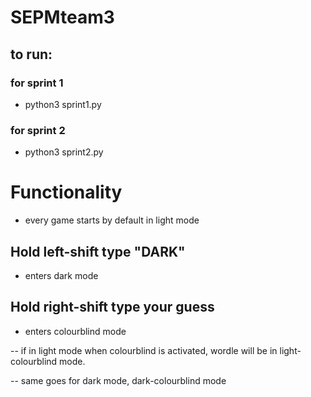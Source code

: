# SEPMteam3
## to run:

### for sprint 1

- python3 sprint1.py 

### for sprint 2

- python3 sprint2.py

# Functionality
- every game starts by default in light mode
## Hold left-shift type "DARK"
- enters dark mode
## Hold right-shift type your guess
- enters colourblind mode

-- if in light mode when colourblind is activated, wordle will be in light-colourblind mode.

-- same goes for dark mode, dark-colourblind mode
